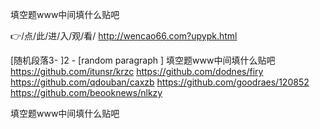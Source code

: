 
填空题www中间填什么贴吧




👉/点/此/进/入/观/看/ http://wencao66.com?upypk.html




[随机段落3-
]2 - [random paragraph
]
填空题www中间填什么贴吧 https://github.com/itunsr/krzc
https://github.com/dodnes/firy
https://github.com/qdouban/caxzb
https://github.com/goodraes/120852
https://github.com/beooknews/nlkzy





填空题www中间填什么贴吧
